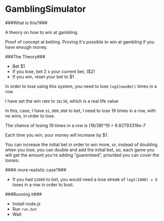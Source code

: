 GamblingSimulator
=================

###What is this?###

A theory on how to win at gambling.

Proof of concept at betting. Proving it's possible to win at gambling if you have enough money.

###The Theory###

 - Bet $1
 - If you lose, bet 2 x your current bet, ($2)
 - If you win, reset your bet to $1

In order to lose using this system, you need to lose `log2(maxBet)` times in a row.

I have set the win rate to `18/38`, which is a real life value

In this, case, I have `$1,000,000` to bet, I need to lose 19 times in a row, with no wins, in order to lose.

The chance of losing 19 times in a row is (18/38)^19 = 6.82793316e-7

Each time you win, your money will increase by $1.

You can increase the initial bet in order to win more, or, instead of doubling when you lose, you can double and add the initial bet, so, each game you will get the amount you're adding "guarenteed", provided you can cover the losses.

###A more realistic case?###
 - If you had `$1000` to bet, you would need a lose streak of `log2(1000) = 9` loses in a row in order to bust.

###Running it###
 - Install node.js
 - Run `run.bat`
 - Wait
